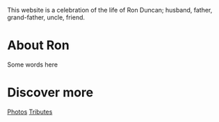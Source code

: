 This website is a celebration of the life of Ron Duncan; husband, father, grand-father, uncle, friend.

# About Ron

Some words here

# Discover more

[Photos](./photos)
[Tributes](./tributes)